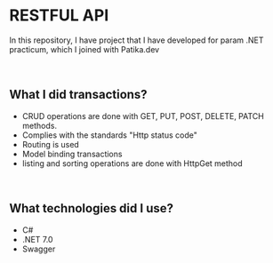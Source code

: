 <h1><strong>RESTFUL API</strong></h1>
<p>In this repository, I have project that I have developed for param .NET practicum, which I joined with Patika.dev</p><br>
<h2>What I did transactions?</h2>
<ul>
    <li>CRUD operations are done with GET, PUT, POST, DELETE, PATCH methods.</li>
    <li>Complies with the standards "Http status code"</li>
    <li>Routing is used</li>
    <li>Model binding transactions</li>
    <li>listing and sorting operations are done with HttpGet method</li>
</ul><br>
<h2>What technologies did I use?</h2>
<ul>
    <li>C#</li>
    <li>.NET 7.0</li>
    <li>Swagger</li>
</ul>
